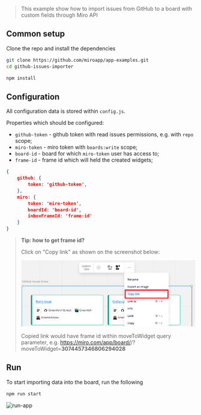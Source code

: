 > This example show how to import issues from GitHub to a board with custom fields through Miro API

## Common setup

Clone the repo and install the dependencies

```bash
git clone https://github.com/miroapp/app-examples.git
cd github-issues-importer
```

```bash
npm install
```

## Configuration

All configuration data is stored within `config.js`.

Properties which should be configured:
- `github-token` - github token with read issues permissions, e.g. with `repo` scope;
- `miro-token` - miro token with `boards:write` scope;
- `board-id` - board for which `miro-token` user has access to;
- `frame-id` - frame id which will held the created widgets;

```json
{
    github: {
        token: 'github-token',
    },
    miro: {
        token: 'miro-token',
        boardId: 'board-id',
        inboxFrameId: 'frame-id'
    }
}
```

> **Tip: how to get frame id?**
> 
> Click on "Copy link" as shown on the screenshot below:
>
> <img src="tip-copy-link-to-widget.png" alt="copy-link-to-widget-screenshot" />
>
> Copied link would have frame id within moveToWidget query parameter, 
> e.g. https://miro.com/app/board/<board-id>/?moveToWidget=**3074457346806294028**

## Run

To start importing data into the board, run the following

```bash
npm run start
```

<img src="run-app.gif" alt="run-app" />

